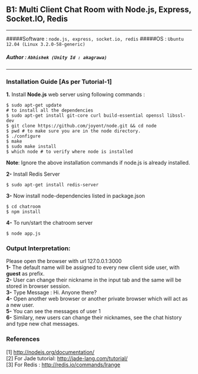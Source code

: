 ## B1: Multi Client Chat Room with Node.js, Express, Socket.IO, Redis
---
#####Software : `node.js, express, socket.io, redis`
#####OS : `Ubuntu 12.04 (Linux 3.2.0-58-generic)`
##### Author : `Abhishek (Unity Id : akagrawa)`
 ---
### Installation Guide [As per Tutorial-1]
**1.** Install **Node.js** web server using following commands :
```
$ sudo apt-get update
# to install all the dependencies
$ sudo apt-get install git-core curl build-essential openssl libssl-dev 
$ git clone https://github.com/joyent/node.git && cd node
$ pwd # to make sure you are in the node directory.
$ ./configure
$ make
$ sudo make install
$ which node # to verify where node is installed
```
**Note**: Ignore the above installation commands if node.js is already installed.

**2-** Install Redis Server  
```
$ sudo apt-get install redis-server
```
**3-** Now install node-dependencies listed in package.json
```
$ cd chatroom
$ npm install 
```
**4-** To run/start the chatroom server
```
$ node app.js
```

### Output Interpretation:
Please open the browser with url 127.0.0.1:3000  
**1-** The default name will be assigned to every new client side user, with **guest** as prefix.  
**2-** User can change their nickname in the input tab and the same will be stored in browser session.   
**3-** Type Message : Hi. Anyone there?  
**4-** Open another web browser or another private browser which will act as a new user.  
**5-** You can see the messages of user 1  
**6-** Similary, new users can change their nicknames, see the chat history and type new chat messages.




### References
[1] http://nodejs.org/documentation/  
[2] For Jade tutorial: http://jade-lang.com/tutorial/  
[3] For Redis : http://redis.io/commands/lrange  
